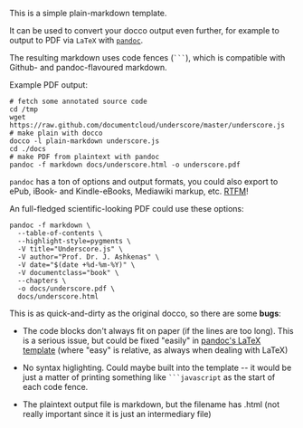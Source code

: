 This is a simple plain-markdown template.

It can be used to convert your docco output even further,
for example to output to PDF via `LaTeX` with [`pandoc`][pandoc].

The resulting markdown uses code fences (<code>```</code>), 
which is compatible with Github- and pandoc-flavoured markdown.

Example PDF output:

    # fetch some annotated source code
    cd /tmp
    wget https://raw.github.com/documentcloud/underscore/master/underscore.js 
    # make plain with docco
    docco -l plain-markdown underscore.js
    cd ./docs
    # make PDF from plaintext with pandoc
    pandoc -f markdown docs/underscore.html -o underscore.pdf


`pandoc` has a ton of options and output formats, you could also export to ePub, iBook- and Kindle-eBooks, Mediawiki markup, etc. [RTFM][pandoc-man]!

An full-fledged scientific-looking PDF could use these options:

    pandoc -f markdown \
      --table-of-contents \
      --highlight-style=pygments \
      -V title="Underscore.js" \
      -V author="Prof. Dr. J. Ashkenas" \
      -V date="$(date +%d-%m-%Y)" \
      -V documentclass="book" \
      --chapters \
      -o docs/underscore.pdf \
      docs/underscore.html


This is as quick-and-dirty as the original docco,
so there are some **bugs**:

- The code blocks don't always fit on paper (if the lines are too long). This is a serious issue, but could be fixed "easily" in [pandoc's LaTeX template][] (where "easy" is relative, as always when dealing with LaTeX)

- No syntax higlighting. Could maybe built into the template -- it would be just a matter of printing something like <code>```javascript</code> as the start of each code fence.

- The plaintext output file is markdown, but the filename has .html (not really important since it is just an intermediary file)



[pandoc]: http://johnmacfarlane.net/pandoc/index.html
[pandoc-man]: http://johnmacfarlane.net/pandoc/README.html
[pandoc's LaTeX template]: https://github.com/jgm/pandoc-templates/blob/master/default.latex
